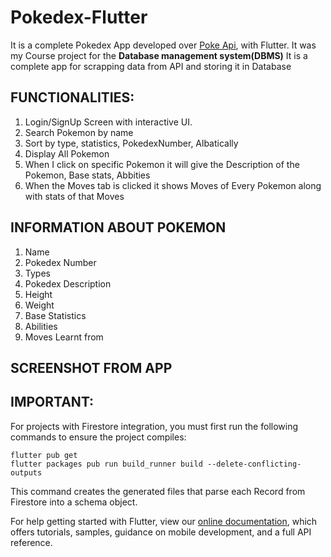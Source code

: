 # Pokedex-Flutter

It is a complete Pokedex App developed over [Poke Api](https://pokeapi.co/), with Flutter. It was my Course project for the **Database management system(DBMS)** 
It is a complete app for scrapping data from API and storing it in Database

## FUNCTIONALITIES:

1. Login/SignUp Screen with interactive UI.
2. Search Pokemon by name
3. Sort by type, statistics, PokedexNumber, Albatically
4. Display All Pokemon
5. When I click on specific Pokemon it will give the Description of the Pokemon, Base stats, Abbities
6. When the Moves tab is clicked it shows Moves of Every Pokemon along with stats of that Moves

## INFORMATION ABOUT POKEMON

1. Name
2. Pokedex Number
3. Types
4. Pokedex Description
5. Height
6. Weight
7. Base Statistics
8. Abilities
9. Moves Learnt from

## SCREENSHOT FROM APP




    
## IMPORTANT:

For projects with Firestore integration, you must first run the following commands to ensure the project compiles:

```
flutter pub get
flutter packages pub run build_runner build --delete-conflicting-outputs
```

This command creates the generated files that parse each Record from Firestore into a schema object.

For help getting started with Flutter, view our
[online documentation](https://flutter.dev/docs), which offers tutorials,
samples, guidance on mobile development, and a full API reference.
